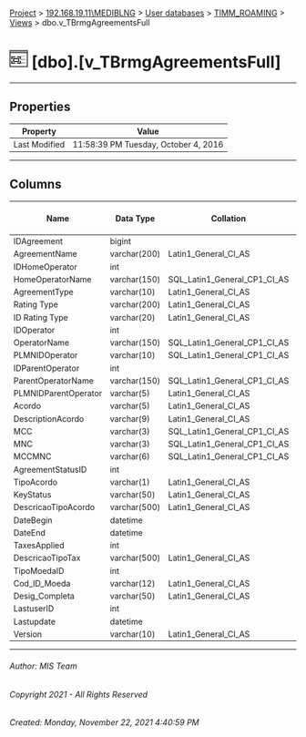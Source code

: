#### 

[Project](../../../../index.md) > [192.168.19.11\\MEDIBLNG](../../../index.md) > [User databases](../../index.md) > [TIMM_ROAMING](../index.md) > [Views](Views.md) > dbo.v_TBrmgAgreementsFull

# ![Views](../../../../Images/View32.png) [dbo].[v_TBrmgAgreementsFull]

---

## <a name="#properties"></a>Properties

| Property | Value |
|---|---|
| Last Modified | 11:58:39 PM Tuesday, October 4, 2016 |


---

## <a name="#columns"></a>Columns

| Name | Data Type | Collation | Max Length (Bytes) |
|---|---|---|---|
| IDAgreement | bigint |  | 8 |
| AgreementName | varchar(200) | Latin1_General_CI_AS | 200 |
| IDHomeOperator | int |  | 4 |
| HomeOperatorName | varchar(150) | SQL_Latin1_General_CP1_CI_AS | 150 |
| AgreementType | varchar(10) | Latin1_General_CI_AS | 10 |
| Rating Type | varchar(200) | Latin1_General_CI_AS | 200 |
| ID Rating Type | varchar(20) | Latin1_General_CI_AS | 20 |
| IDOperator | int |  | 4 |
| OperatorName | varchar(150) | SQL_Latin1_General_CP1_CI_AS | 150 |
| PLMNIDOperator | varchar(10) | SQL_Latin1_General_CP1_CI_AS | 10 |
| IDParentOperator | int |  | 4 |
| ParentOperatorName | varchar(150) | SQL_Latin1_General_CP1_CI_AS | 150 |
| PLMNIDParentOperator | varchar(5) | Latin1_General_CI_AS | 5 |
| Acordo | varchar(5) | Latin1_General_CI_AS | 5 |
| DescriptionAcordo | varchar(9) | Latin1_General_CI_AS | 9 |
| MCC | varchar(3) | SQL_Latin1_General_CP1_CI_AS | 3 |
| MNC | varchar(3) | SQL_Latin1_General_CP1_CI_AS | 3 |
| MCCMNC | varchar(6) | SQL_Latin1_General_CP1_CI_AS | 6 |
| AgreementStatusID | int |  | 4 |
| TipoAcordo | varchar(1) | Latin1_General_CI_AS | 1 |
| KeyStatus | varchar(50) | Latin1_General_CI_AS | 50 |
| DescricaoTipoAcordo | varchar(500) | Latin1_General_CI_AS | 500 |
| DateBegin | datetime |  | 8 |
| DateEnd | datetime |  | 8 |
| TaxesApplied | int |  | 4 |
| DescricaoTipoTax | varchar(500) | Latin1_General_CI_AS | 500 |
| TipoMoedaID | int |  | 4 |
| Cod_ID_Moeda | varchar(12) | Latin1_General_CI_AS | 12 |
| Desig_Completa | varchar(50) | Latin1_General_CI_AS | 50 |
| LastuserID | int |  | 4 |
| Lastupdate | datetime |  | 8 |
| Version | varchar(10) | Latin1_General_CI_AS | 10 |


---

###### Author:  MIS Team

###### Copyright 2021 - All Rights Reserved

###### Created: Monday, November 22, 2021 4:40:59 PM

